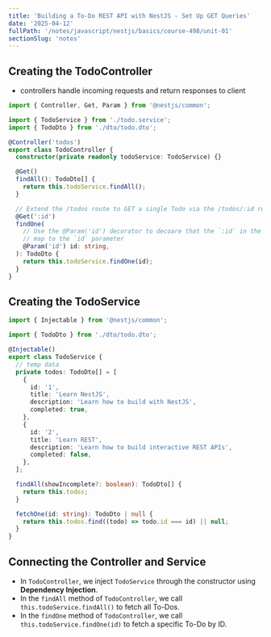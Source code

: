 ```yaml
---
title: 'Building a To-Do REST API with NestJS - Set Up GET Queries'
date: '2025-04-12'
fullPath: '/notes/javascript/nestjs/basics/course-498/unit-01'
sectionSlug: 'notes'
---
```


## Creating the TodoController

- controllers handle incoming requests and return responses to client

```typescript
import { Controller, Get, Param } from '@nestjs/common';

import { TodoService } from './todo.service';
import { TodoDto } from './dto/todo.dto';

@Controller('todos')
export class TodoController {
  constructor(private readonly todoService: TodoService) {}

  @Get()
  findAll(): TodoDto[] {
    return this.todoService.findAll();
  }

  // Extend the /todos route to GET a single Todo via the /todos/:id route
  @Get(':id')
  findOne(
    // Use the @Param('id') decorator to decoare that the `:id` in the route will
    // map to the `id` parameter
    @Param('id') id: string,
  ): TodoDto {
    return this.todoService.findOne(id);
  }
}
```

## Creating the TodoService

```typescript
import { Injectable } from '@nestjs/common';

import { TodoDto } from './dto/todo.dto';

@Injectable()
export class TodoService {
  // temp data
  private todos: TodoDto[] = [
    {
      id: '1',
      title: 'Learn NestJS',
      description: 'Learn how to build with NestJS',
      completed: true,
    },
    {
      id: '2',
      title: 'Learn REST',
      description: 'Learn how to build interactive REST APIs',
      completed: false,
    },
  ];

  findAll(showIncomplete?: boolean): TodoDto[] {
    return this.todos;
  }

  fetchOne(id: string): TodoDto | null {
    return this.todos.find((todo) => todo.id === id) || null;
  }
}
```

## Connecting the Controller and Service

- In `TodoController`, we inject `TodoService` through the constructor using **Dependency Injection**.
- In the `findAll` method of `TodoController`, we call `this.todoService.findAll()` to fetch all To-Dos.
- In the `findOne` method of `TodoController`, we call `this.todoService.findOne(id)` to fetch a specific To-Do by ID.

